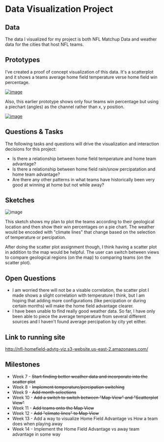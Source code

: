 # Data Visualization Project

## Data

The data I visualized for my project is both NFL Matchup Data and weather data for the cities that host NFL teams.

## Prototypes

I’ve created a proof of concept visualization of this data. It's a scatterplot and it shows a teams average home field temperature verse home field win percentage.

[![image](https://user-images.githubusercontent.com/30053669/220140963-8b7ab90a-5aae-4ea5-a401-d41af17d0309.png
)](https://vizhub.com/hmkyriacou/81abb1acee7349318800e1c420590a49)

Also, this earlier prototype shows only four teams win percentage but using a piechart (angles) as the channel rather than x, y position.

[![image](https://user-images.githubusercontent.com/30053669/220141812-1b78aa11-bfa2-4a71-8de4-7266d3b5cb75.png)](https://vizhub.com/hmkyriacou/3a6357c278ee48e7927a2e32c2d3f356)


## Questions & Tasks

The following tasks and questions will drive the visualization and interaction decisions for this project:

 * Is there a relationship between home field temperature and home team advantage?
 * Is there a relationship between home field rain/snow percipatation and home team advantage?
 * Are there any other patterns in what teams have historically been very good at winning at home but not while away?

## Sketches

![image](https://user-images.githubusercontent.com/30053669/220146690-71412898-0f5f-4c06-a0ca-c8b877cb3617.png)

This sketch shows my plan to plot the teams according to their geological location and then show their win percentages on a pie chart. The weather would be encoded with "climate lines" that change based on the selection of temperature or percipation.

After doing the scatter plot assignment though, I think having a scatter plot in addition to the map would be helpful. The user can switch between views to compare geological regions (on the map) to comparing teams (on the scatter plot).

## Open Questions

* I am worried there will not be a visable correlation, the scatter plot I made shows a slight correlation with temperature I think, but I am hoping that adding more configurations (like percipation or during certain months) will make the home field advantage clearer.
* I have been unable to find really good weather data. So far, I have only been able to piece the average temperature from several different sources and I haven't found average percipation by city yet either.

## Link to running site
http://nfl-homefield-advtg-viz.s3-website.us-east-2.amazonaws.com/

## Milestones

* Week 7 - ~~Start finding better weather data and incorporate into the scatter plot~~
* Week 8 - ~~Implement temperature/percipation switching~~
* Week 9 - ~~Add month selections~~
* Week 10 - ~~Add a switch to switch between "Map View" and "Scatterplot View"~~
* Week 11 - ~~Add teams onto the Map View~~
* Week 12 - ~~Add "climate lines" to Map View~~
* Week 13 - Add a way to visualize Home Field Advantage vs How a team does when playing away
* Week 14 - Implement the Home Field Advantage vs away team advantage in some way
